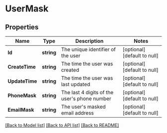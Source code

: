 # UserMask

## Properties
Name | Type | Description | Notes
------------ | ------------- | ------------- | -------------
**Id** | **string** | The unique identifier of the user | [optional] [default to null]
**CreateTime** | **string** | The time the user was created | [optional] [default to null]
**UpdateTime** | **string** | The time the user was last updated | [optional] [default to null]
**PhoneMask** | **string** | The last 4 digits of the user&#x27;s phone number | [optional] [default to null]
**EmailMask** | **string** | The user&#x27;s masked email address | [optional] [default to null]

[[Back to Model list]](../README.md#documentation-for-models) [[Back to API list]](../README.md#documentation-for-api-endpoints) [[Back to README]](../README.md)

